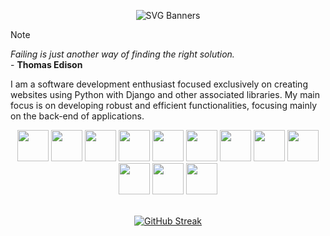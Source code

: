 <div align="center">
  
![SVG Banners](https://svg-banners.vercel.app/api?type=rainbow&text1=Ângelo%20Francisco%20🖖&width=800&height=100)

</div>

> [!NOTE]
> *Failing is just another way of finding the right solution.*<br>
> \- **Thomas Edison**

I am a software development enthusiast focused exclusively on creating websites using Python with Django and other associated libraries. My main focus is on developing robust and efficient functionalities, focusing mainly on the back-end of applications.
<br>
<div align="center">
<img src="https://cdn.jsdelivr.net/gh/devicons/devicon@latest/icons/python/python-original.svg" width=50px/> <img src="https://cdn.jsdelivr.net/gh/devicons/devicon@latest/icons/html5/html5-plain.svg" width=50px/> <img src="https://cdn.jsdelivr.net/gh/devicons/devicon@latest/icons/css3/css3-original.svg" width=50px/>
<img src="https://cdn.jsdelivr.net/gh/devicons/devicon@latest/icons/postgresql/postgresql-original.svg" width=50px/> <img src="https://cdn.jsdelivr.net/gh/devicons/devicon@latest/icons/fastapi/fastapi-original.svg" width=50px/> <img src="https://cdn.jsdelivr.net/gh/devicons/devicon@latest/icons/linux/linux-original.svg" width=50px/> <img src="https://cdn.jsdelivr.net/gh/devicons/devicon@latest/icons/vscode/vscode-original.svg" width=50px/> <img src="https://cdn.jsdelivr.net/gh/devicons/devicon@latest/icons/django/django-plain.svg" width=50px/> <img src="https://cdn.jsdelivr.net/gh/devicons/devicon@latest/icons/pandas/pandas-original.svg" width=50px/> <img src="https://cdn.jsdelivr.net/gh/devicons/devicon@latest/icons/git/git-original.svg" width=50px/> <img src="https://cdn.jsdelivr.net/gh/devicons/devicon@latest/icons/github/github-original.svg" width=50px/> <img src="https://cdn.jsdelivr.net/gh/devicons/devicon@latest/icons/firefox/firefox-original.svg" width=50px/>
</div>
<br>
<div align="center">

[![GitHub Streak](https://streak-stats.demolab.com?user=angelo-francisco&theme=dark&date_format=M%20j%5B%2C%20Y%5D&exclude_days=Sun%2CSat&card_width=800)](https://git.io/streak-stats)
  
</div>
